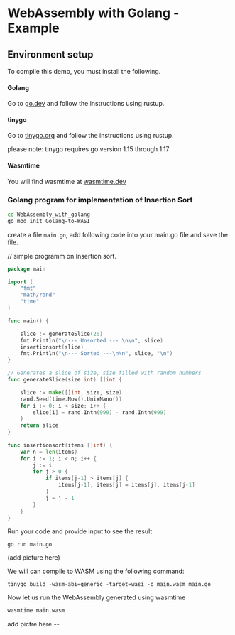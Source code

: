 # WebAssembly with Golang - Example


## Environment setup

To compile this demo, you must install the following.

#### Golang

Go to [go.dev](https://go.dev/) and follow the instructions using rustup.

#### tinygo

Go to [tinygo.org](https://tinygo.org/getting-started/install/) and follow the instructions using rustup.

please note: tinygo requires go version 1.15 through 1.17

#### Wasmtime

You will find wasmtime at [wasmtime.dev](https://wasmtime.dev/)


### Golang program for implementation of Insertion Sort

```bash
cd WebAssembly_with_golang
go mod init Golang-to-WASI
```

create a file `main.go`, add following code into your main.go file and save the file.

// simple programm on Insertion sort.


```go
package main

import (
	"fmt"
	"math/rand"
	"time"
)

func main() {

	slice := generateSlice(20)
	fmt.Println("\n--- Unsorted --- \n\n", slice)
	insertionsort(slice)
	fmt.Println("\n--- Sorted ---\n\n", slice, "\n")
}

// Generates a slice of size, size filled with random numbers
func generateSlice(size int) []int {

	slice := make([]int, size, size)
	rand.Seed(time.Now().UnixNano())
	for i := 0; i < size; i++ {
		slice[i] = rand.Intn(999) - rand.Intn(999)
	}
	return slice
}
 
func insertionsort(items []int) {
    var n = len(items)
    for i := 1; i < n; i++ {
        j := i
        for j > 0 {
            if items[j-1] > items[j] {
                items[j-1], items[j] = items[j], items[j-1]
            }
            j = j - 1
        }
    }
}
```


Run your code and provide input to see the result
```
go run main.go
```



(add picture here)


We will can compile to WASM using the following command:
```
tinygo build -wasm-abi=generic -target=wasi -o main.wasm main.go
```

Now let us run the WebAssembly generated using wasmtime
```bash
wasmtime main.wasm
```

add pictre here -- 








